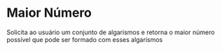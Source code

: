 # Maior Número
Solicita ao usuário um conjunto de algarismos e retorna o maior número possível que pode ser formado com esses algarismos
